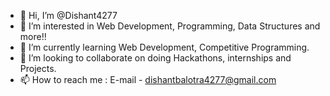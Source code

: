 - 👋 Hi, I’m @Dishant4277
- 👀 I’m interested in Web Development, Programming, Data Structures and more!!
- 🌱 I’m currently learning Web Development, Competitive Programming.
- 💞️ I’m looking to collaborate on doing Hackathons, internships and Projects.
- 📫 How to reach me : E-mail - dishantbalotra4277@gmail.com

<!---
Dishant4277/Dishant4277 is a ✨ special ✨ repository because its `README.md` (this file) appears on your GitHub profile.
You can click the Preview link to take a look at your changes.
--->
